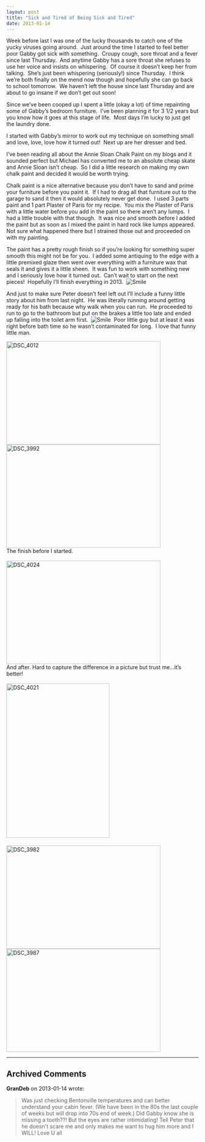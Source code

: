 ```yaml
---
layout: post
title: "Sick and Tired of Being Sick and Tired"
date: 2013-01-14
---
```


<p>Week before last I was one of the lucky thousands to catch one of the yucky viruses going around.&#160; Just around the time I started to feel better poor Gabby got sick with something.&#160; Croupy cough, sore throat and a fever since last Thursday.&#160; And anytime Gabby has a sore throat she refuses to use her voice and insists on whispering.&#160; Of course it doesn’t keep her from talking.&#160; She’s just been whispering (seriously!) since Thursday.&#160; I think we’re both finally on the mend now though and hopefully she can go back to school tomorrow.&#160; We haven’t left the house since last Thursday and are about to go insane if we don’t get out soon!&#160;&#160; </p>  <p>Since we’ve been cooped up I spent a little (okay a lot) of time repainting some of Gabby’s bedroom furniture.&#160; I’ve been planning it for 3 1/2 years but you know how it goes at this stage of life.&#160; Most days I’m lucky to just get the laundry done.&#160; </p>  <p>I started with Gabby’s mirror to work out my technique on something small and love, love, love how it turned out!&#160; Next up are her dresser and bed.&#160; </p>  <p>I’ve been reading all about the Annie Sloan Chalk Paint on my blogs and it sounded perfect but Michael has converted me to an absolute cheap skate and Annie Sloan isn’t cheap.&#160; So I did a little research on making my own chalk paint and decided it would be worth trying.&#160; </p>  <p>Chalk paint is a nice alternative because you don’t have to sand and prime your furniture before you paint it.&#160; If I had to drag all that furniture out to the garage to sand it then it would absolutely never get done.&#160; I used 3 parts paint and 1 part Plaster of Paris for my recipe.&#160; You mix the Plaster of Paris with a little water before you add in the paint so there aren’t any lumps.&#160; I had a little trouble with that though.&#160; It was nice and smooth before I added the paint but as soon as I mixed the paint in hard rock like lumps appeared.&#160; Not sure what happened there but I strained those out and proceeded on with my painting.&#160; </p>  <p>The paint has a pretty rough finish so if you’re looking for something super smooth this might not be for you.&#160; I added some antiquing to the edge with a little premixed glaze then went over everything with a furniture wax that seals it and gives it a little sheen.&#160; It was fun to work with something new and I seriously love how it turned out.&#160; Can’t wait to start on the next pieces!&#160; Hopefully I’ll finish everything in 2013.&#160; <img style="border-bottom-style: none; border-left-style: none; border-top-style: none; border-right-style: none" class="wlEmoticon wlEmoticon-smile" alt="Smile" src="http://www.thepaladinos.com/image.axd?picture=Windows-Live-Writer/Sick-and-Tired-of-Being-Sick-and-Tired/2EC9CA7D/wlEmoticon-smile.png" />&#160; </p>  <p>And just to make sure Peter doesn’t feel left out I’ll include a funny little story about him from last night.&#160; He was literally running around getting ready for his bath because why walk when you can run.&#160; He proceeded to run to go to the bathroom but put on the brakes a little too late and ended up falling into the toilet arm first.&#160; <img style="border-bottom-style: none; border-left-style: none; border-top-style: none; border-right-style: none" class="wlEmoticon wlEmoticon-smile" alt="Smile" src="http://www.thepaladinos.com/image.axd?picture=Windows-Live-Writer/Sick-and-Tired-of-Being-Sick-and-Tired/2EC9CA7D/wlEmoticon-smile.png" />&#160; Poor little guy but at least it was right before bath time so he wasn’t contaminated for long.&#160; I love that funny little man.</p>  <p><a href="http://www.thepaladinos.com/image.axd?picture=Windows-Live-Writer/Sick-and-Tired-of-Being-Sick-and-Tired/0BE908CD/DSC_4012.jpg" target="_blank"><img style="background-image: none; border-right-width: 0px; padding-left: 0px; padding-right: 0px; display: inline; border-top-width: 0px; border-bottom-width: 0px; border-left-width: 0px; padding-top: 0px" title="DSC_4012" border="0" alt="DSC_4012" src="http://www.thepaladinos.com/image.axd?picture=Windows-Live-Writer/Sick-and-Tired-of-Being-Sick-and-Tired/0BC97EDA/DSC_4012_thumb.jpg" width="404" height="270" /></a><a href="http://www.thepaladinos.com/image.axd?picture=Windows-Live-Writer/Sick-and-Tired-of-Being-Sick-and-Tired/01785A7A/DSC_3992.jpg" target="_blank"><img style="background-image: none; border-bottom: 0px; border-left: 0px; margin: 0px; padding-left: 0px; padding-right: 0px; display: inline; border-top: 0px; border-right: 0px; padding-top: 0px" title="DSC_3992" border="0" alt="DSC_3992" src="http://www.thepaladinos.com/image.axd?picture=Windows-Live-Writer/Sick-and-Tired-of-Being-Sick-and-Tired/23B06600/DSC_3992_thumb.jpg" width="404" height="270" /></a>    <br />The finish before I started.    <br />    <br /><a href="http://www.thepaladinos.com/image.axd?picture=Windows-Live-Writer/Sick-and-Tired-of-Being-Sick-and-Tired/2F46233F/DSC_4024.jpg" target="_blank"><img style="background-image: none; border-right-width: 0px; padding-left: 0px; padding-right: 0px; display: inline; border-top-width: 0px; border-bottom-width: 0px; border-left-width: 0px; padding-top: 0px" title="DSC_4024" border="0" alt="DSC_4024" src="http://www.thepaladinos.com/image.axd?picture=Windows-Live-Writer/Sick-and-Tired-of-Being-Sick-and-Tired/65974B4E/DSC_4024_thumb.jpg" width="404" height="270" /></a>    <br />And after. Hard to capture the difference in a picture but trust me…it’s better!    <br />    <br /><a href="http://www.thepaladinos.com/image.axd?picture=Windows-Live-Writer/Sick-and-Tired-of-Being-Sick-and-Tired/66037E43/DSC_4021.jpg" target="_blank"><img style="background-image: none; border-bottom: 0px; border-left: 0px; margin: 0px; padding-left: 0px; padding-right: 0px; display: inline; border-top: 0px; border-right: 0px; padding-top: 0px" title="DSC_4021" border="0" alt="DSC_4021" src="http://www.thepaladinos.com/image.axd?picture=Windows-Live-Writer/Sick-and-Tired-of-Being-Sick-and-Tired/7271A16C/DSC_4021_thumb.jpg" width="270" height="404" /></a>&#160; <br />    <br /><a href="http://www.thepaladinos.com/image.axd?picture=Windows-Live-Writer/Sick-and-Tired-of-Being-Sick-and-Tired/40E633D7/DSC_3982.jpg" target="_blank"><img style="background-image: none; border-bottom: 0px; border-left: 0px; margin: 0px; padding-left: 0px; padding-right: 0px; display: inline; border-top: 0px; border-right: 0px; padding-top: 0px" title="DSC_3982" border="0" alt="DSC_3982" src="http://www.thepaladinos.com/image.axd?picture=Windows-Live-Writer/Sick-and-Tired-of-Being-Sick-and-Tired/69D148E0/DSC_3982_thumb.jpg" width="404" height="270" /></a><a href="http://www.thepaladinos.com/image.axd?picture=Windows-Live-Writer/Sick-and-Tired-of-Being-Sick-and-Tired/5141AB90/DSC_3987.jpg" target="_blank"><img style="background-image: none; border-bottom: 0px; border-left: 0px; padding-left: 0px; padding-right: 0px; display: inline; border-top: 0px; border-right: 0px; padding-top: 0px" title="DSC_3987" border="0" alt="DSC_3987" src="http://www.thepaladinos.com/image.axd?picture=Windows-Live-Writer/Sick-and-Tired-of-Being-Sick-and-Tired/0C095467/DSC_3987_thumb.jpg" width="404" height="270" /></a></p>


---

## Archived Comments

**GranDeb** on 2013-01-14 wrote:

> Was just checking Bentonville temperatures and can better understand your cabin fever.  (We have been in the 80s the last couple of weeks but will drop into 70s end of week.)  Did Gabby know she is missing a tooth??! But the eyes are rather intimidating!  Tell Peter that he doesn't scare me and only makes me want to hug him more and I WILL!
Love U all
